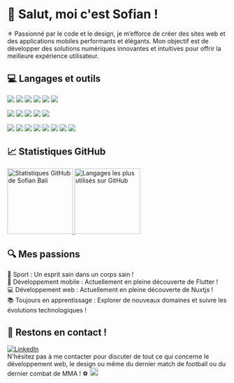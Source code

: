 # 👋 Salut, moi c'est Sofian !

⚜️ Passionné par le code et le design, je m’efforce de créer des sites web et des applications mobiles performants et élégants. Mon objectif est de développer des solutions numériques innovantes et intuitives pour offrir la meilleure expérience utilisateur.

## 💻 Langages et outils

<p>
  <img src="https://img.shields.io/badge/Framework-Vue.js-brightgreen?style=flat&logo=vue.js&logoColor=white" />
  <img src="https://img.shields.io/badge/Framework-Flutter-blue?style=flat&logo=flutter&logoColor=white" />
  <img src="https://img.shields.io/badge/Framework-Nuxt.js-darkgreen?style=flat&logo=nuxt.js&logoColor=white" />
 <img src="https://img.shields.io/badge/Framework-Express.js-darkgreen?style=flat&logo=express&logoColor=white" />
  <img src="https://img.shields.io/badge/ORM-Prisma-2D3748?style=flat&logo=prisma&logoColor=white" />  
  <img src="https://img.shields.io/badge/ORM-Sequelize-violet?style=flat&logo=sequelize&logoColor=white" />
</p>
<p>
  <img src="https://img.shields.io/badge/Code-JavaScript-yellow?style=flat&logo=javascript&logoColor=white" />
  <img src="https://img.shields.io/badge/Code-Dart-blue?style=flat&logo=dart&logoColor=white" />
  <img src="https://img.shields.io/badge/Code-HTML-red?style=flat&logo=html5&logoColor=white" />
  <img src="https://img.shields.io/badge/Code-PHP-777BB4?style=flat&logo=php&logoColor=white" /> 
  <img src="https://img.shields.io/badge/Database-MySQL-orange?style=flat&logo=mysql&logoColor=white" />
</p>
<p>
  <img src="https://img.shields.io/badge/Style-CSS-blue?style=flat&logo=css3&logoColor=white" />
  <img src="https://img.shields.io/badge/Style-SCSS-pink?style=flat&logo=sass&logoColor=white" />
  <img src="https://img.shields.io/badge/Framework Style-Bootstrap-38B2AC?style=flat&logo=bootstrap&logoColor=white" />
  <img src="https://img.shields.io/badge/Framework Style-Tailwind-563D7C?style=flat&logo=tailwindcss&logoColor=white" />
  <img src="https://img.shields.io/badge/Tools-GitHub-black?style=flat&logo=github&logoColor=white" />
  <img src="https://img.shields.io/badge/Tools-Notion-lightblue?style=flat&logo=notion&logoColor=white" />
  <img src="https://img.shields.io/badge/Editor-Figma-A259FF?style=flat&logo=figma&logoColor=white" />
  <img src="https://img.shields.io/badge/Editor-VSCode-blue?style=flat&logo=&logoColor=white" />
</p>

## 📈 Statistiques GitHub

<p>
  <a href="https://github.com/sofian-bali">
    <img src="https://github-readme-stats.vercel.app/api?username=sofian-bali&show_icons=true&theme=github_dark_dimmed&hide=stars" alt="Statistiques GitHub de Sofian Bali" style="height: 150px;/>
  </a>
  <a href="https://github.com/sofian-bali">
    <img src="https://github-readme-stats.vercel.app/api/top-langs/?username=sofian-bali&layout=compact&theme=github_dark_dimmed" alt="Langages les plus utilisés sur GitHub" style="height: 150px;"/>
  </a>
</p>

## 🔍 Mes passions

  💪 Sport : Un esprit sain dans un corps sain !
<br>
  📱 Développement mobile : Actuellement en pleine découverte de Flutter !
<br>
 💻 Développement web : Actuellement en pleine découverte de Nuxtjs !
<br>
  📚 Toujours en apprentissage : Explorer de nouveaux domaines et suivre les évolutions technologiques !

## 🤝 Restons en contact !

[![LinkedIn](https://img.shields.io/badge/LinkedIn-blue?style=flat&logo=linkedin)](https://www.linkedin.com/in/sofian-bali)
<br>
N'hésitez pas à me contacter pour discuter de tout ce qui concerne le développement web, le design ou même du dernier match de football ou du dernier combat de MMA ! ⚽ <img src="https://cdn-icons-png.flaticon.com/128/921/921676.png" style="width: 19px;"/>
